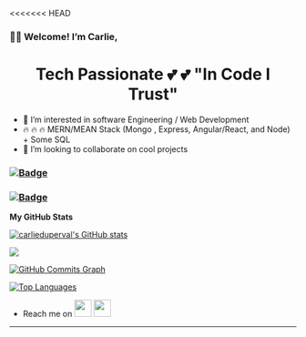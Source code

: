 <<<<<<< HEAD

### 🤚🏾 Welcome! I’m Carlie,

# <h1 align="center">Tech Passionate 💕 💕 "In Code I Trust" </h1>

- 👀 I’m interested in software Engineering / Web Development
- 🔥 🔥 🔥 MERN/MEAN Stack (Mongo , Express, Angular/React, and Node) + Some SQL
- 💞️ I’m looking to collaborate on cool projects

[gmail]: mailto:ritchellcarlie@gmail.com
[linkedin]: https://www.linkedin.com/in/carlieduperval/

### [![Badge](https://widget.realdeveloper.pro/api/badge?title=Languages%20and%20Framework&badges=JavaScript,React,Node.js,Express.js,Bootstrap,Typescript,Python,React-Native,Electron,SASS)](https://github.com/carlieduperval)

### [![Badge](https://widget.realdeveloper.pro/api/badge?title=Database%20and%20DevOps&badges=MySQL,MongoDB,Mongoose,Firestore)](https://github.com/carlieduperval)

<b>My GitHub Stats</b>

<a href="http://www.github.com/carlieduperval"><img src="https://github-readme-stats.vercel.app/api?username=carlieduperval&show_icons=true&hide=&count_private=true&title_color=a855f7&text_color=ffffff&icon_color=a855f7&bg_color=000000&hide_border=true&show_icons=true" alt="carlieduperval's GitHub stats" /></a>

<a href="http://www.github.com/carlieduperval"><img src="https://github-readme-streak-stats.herokuapp.com/?user=carlieduperval&stroke=ffffff&background=000000&ring=a855f7&fire=a855f7&currStreakNum=ffffff&currStreakLabel=a855f7&sideNums=ffffff&sideLabels=ffffff&dates=ffffff&hide_border=true" /></a>

<a href="http://www.github.com/carlieduperval"><img src="https://activity-graph.herokuapp.com/graph?username=carlieduperval&bg_color=000000&color=ffffff&line=a855f7&point=ffffff&area_color=000000&area=true&hide_border=true&custom_title=GitHub%20Commits%20Graph" alt="GitHub Commits Graph" /></a>

<a href="https://github.com/carlieduperval" align="left"><img src="https://github-readme-stats.vercel.app/api/top-langs/?username=carlieduperval&langs_count=10&title_color=a855f7&text_color=ffffff&icon_color=a855f7&bg_color=000000&hide_border=true&locale=en&custom_title=Top%20%Languages" alt="Top Languages" /></a>

- Reach me on [<img height="30" src = "https://img.shields.io/badge/gmail-c14438?&style=flat&logo=gmail&logoColor=white">][gmail]
  [<img height="30" src="https://img.shields.io/badge/linkedin-blue.svg?&style=flat&logo=linkedin&logoColor=white" />][linkedin]
  <br />

<hr />
